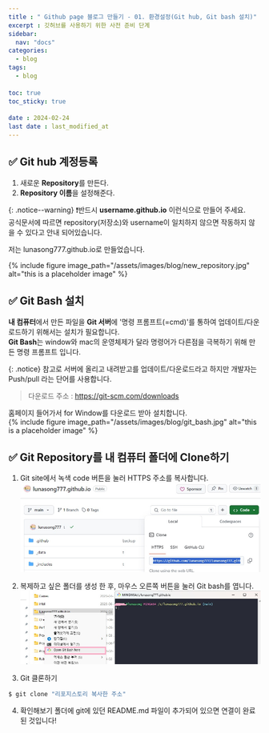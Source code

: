 ```yaml
---
title : " Github page 블로그 만들기 - 01. 환경설정(Git hub, Git bash 설치)"
excerpt : 깃허브를 사용하기 위한 사전 준비 단계
sidebar:
  nav: "docs"
categories:
  - blog
tags:
  - blog

toc: true
toc_sticky: true

date : 2024-02-24
last date : last_modified_at
---
```


## ✅ Git hub 계정등록
1. 새로운 **Repository**를 만든다.
2. **Repository 이름**을 설정해준다.

{: .notice--warning}
  ❗반드시 **username.github.io** 이런식으로 만들어 주세요.<br>
  공식문서에 따르면 repository(저장소)와 username이 일치하지 않으면 작동하지 않을 수 있다고 안내 되어있습니다. 

저는 lunasong777.github.io로 만들었습니다. 

{% include figure image_path="/assets/images/blog/new_repository.jpg" alt="this is a placeholder image" %}


## ✅ Git Bash 설치
**내 컴퓨터**에서 만든 파일을 **Git 서버**에 '명령 프롬프트(=cmd)'를 통하여 업데이트/다운로드하기 위해서는 설치가 필요합니다.<br> 
**Git Bash**는 window와 mac의 운영체제가 달라 명령어가 다른점을 극복하기 위해 만든 명령 프롬프트 입니다.

{: .notice}
 참고로 서버에 올리고 내려받고를 업데이트/다운로드라고 하지만 개발자는 Push/pull 라는 단어를 사용합니다. 

> 다운로드 주소 : https://git-scm.com/downloads

홈페이지 들어가서 for Window를 다운로드 받아 설치합니다.<br>
{% include figure image_path="/assets/images/blog/git_bash.jpg" alt="this is a placeholder image" %}



## ✅ Git Repository를 내 컴퓨터 폴더에 Clone하기
1. Git site에서 녹색 code 버튼을 눌러 HTTPS 주소를 복사합니다. 
![clone](/assets/images/blog/clone1.jpg)

2. 복제하고 싶은 폴더를 생성 한 후, 마우스 오른쪽 버튼을 눌러 Git bash를 엽니다. 
![clone](/assets/images/blog/clone2.jpg)

3. Git 클론하기
```bash
$ git clone "리포지스토리 복사한 주소"
```

4. 확인해보기
폴더에 git에 있던 README.md 파일이 추가되어 있으면 연결이 완료 된 것입니다!
